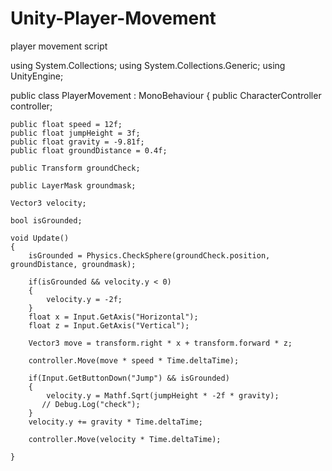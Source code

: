 # Unity-Player-Movement
player movement script


using System.Collections;
using System.Collections.Generic;
using UnityEngine;

public class PlayerMovement : MonoBehaviour
{
    public CharacterController controller;
    
    public float speed = 12f;
    public float jumpHeight = 3f;
    public float gravity = -9.81f;
    public float groundDistance = 0.4f;

    public Transform groundCheck;

    public LayerMask groundmask;
    
    Vector3 velocity;
    
    bool isGrounded;

    void Update()
    {
        isGrounded = Physics.CheckSphere(groundCheck.position, groundDistance, groundmask);

        if(isGrounded && velocity.y < 0)
        {
            velocity.y = -2f;  
        }
        float x = Input.GetAxis("Horizontal");
        float z = Input.GetAxis("Vertical");

        Vector3 move = transform.right * x + transform.forward * z;

        controller.Move(move * speed * Time.deltaTime);

        if(Input.GetButtonDown("Jump") && isGrounded)
        {
            velocity.y = Mathf.Sqrt(jumpHeight * -2f * gravity);
           // Debug.Log("check");
        }
        velocity.y += gravity * Time.deltaTime;

        controller.Move(velocity * Time.deltaTime);   
        
    }
